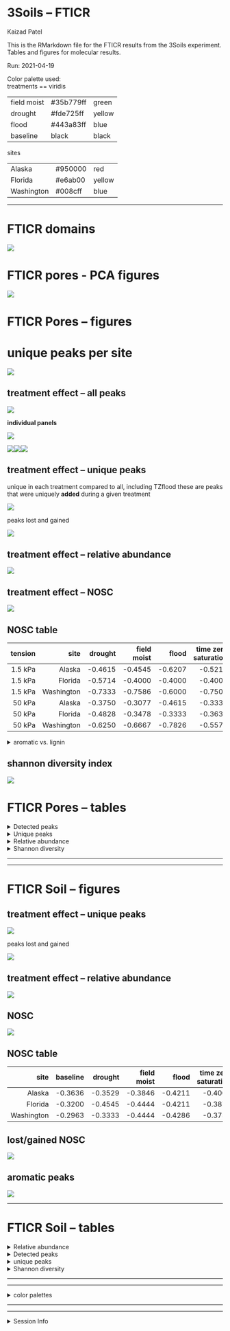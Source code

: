 3Soils – FTICR
================
Kaizad Patel

This is the RMarkdown file for the FTICR results from the 3Soils
experiment. Tables and figures for molecular results.

Run: 2021-04-19

Color palette used:  
treatments == viridis

|             |            |        |
|-------------|------------|--------|
| field moist | \#35b779ff | green  |
| drought     | \#fde725ff | yellow |
| flood       | \#443a83ff | blue   |
| baseline    | black      | black  |

sites

|            |          |        |
|------------|----------|--------|
| Alaska     | \#950000 | red    |
| Florida    | \#e6ab00 | yellow |
| Washington | \#008cff | blue   |

------------------------------------------------------------------------

# FTICR domains

![](images/markdown-fticr/vk_domains-1.png)<!-- -->

# FTICR pores - PCA figures

![](images/markdown-fticr/pores_pca-1.png)<!-- -->

# FTICR Pores – figures

# unique peaks per site

![](images/markdown-fticr/unique_site-1.png)<!-- -->

## treatment effect – all peaks

![](images/markdown-fticr/combined_treatments-1.png)<!-- -->

**individual panels**

![](images/markdown-fticr/vk_panels_tz-1.png)<!-- -->

![](images/markdown-fticr/vk_panels_sites-1.png)<!-- -->![](images/markdown-fticr/vk_panels_sites-2.png)<!-- -->![](images/markdown-fticr/vk_panels_sites-3.png)<!-- -->

## treatment effect – unique peaks

unique in each treatment compared to all, including TZflood these are
peaks that were uniquely **added** during a given treatment

![](images/markdown-fticr/vk_unique-1.png)<!-- -->

peaks lost and gained

![](images/markdown-fticr/vk_lossgain-1.png)<!-- -->

## treatment effect – relative abundance

![](images/markdown-fticr/rel_abund-1.png)<!-- -->

## treatment effect – NOSC

![](images/markdown-fticr/NOSC_c-1.png)<!-- -->

## NOSC table

| tension |       site | drought | field moist |   flood | time zero saturation |
|--------:|-----------:|--------:|------------:|--------:|---------------------:|
| 1.5 kPa |     Alaska | -0.4615 |     -0.4545 | -0.6207 |              -0.5217 |
| 1.5 kPa |    Florida | -0.5714 |     -0.4000 | -0.4000 |              -0.4000 |
| 1.5 kPa | Washington | -0.7333 |     -0.7586 | -0.6000 |              -0.7500 |
|  50 kPa |     Alaska | -0.3750 |     -0.3077 | -0.4615 |              -0.3333 |
|  50 kPa |    Florida | -0.4828 |     -0.3478 | -0.3333 |              -0.3636 |
|  50 kPa | Washington | -0.6250 |     -0.6667 | -0.7826 |              -0.5578 |

<details>
<summary>
aromatic vs. lignin
</summary>

## aromatic peaks

not doing much with aromatic peaks, because it excludes many lignins and
tannins that contain aromatic groups

![](images/markdown-fticr/unnamed-chunk-1-1.png)<!-- -->

</details>

## shannon diversity index

![](images/markdown-fticr/shannon-1.png)<!-- -->

# FTICR Pores – tables

<details>
<summary>
Detected peaks
</summary>

## peaks

    #> [1] "50 kPa"

|       site |      Class | drought | field moist | flood | time zero saturation |
|-----------:|-----------:|--------:|------------:|------:|---------------------:|
|     Alaska | AminoSugar |     201 |           5 |    17 |                   10 |
|     Alaska |       Carb |     255 |           7 |    51 |                   15 |
|     Alaska |      Lipid |     148 |          38 |   152 |                  120 |
|     Alaska |    Protein |     511 |          79 |   352 |                  180 |
|     Alaska |    UnsatHC |       2 |           8 |     1 |                    9 |
|     Alaska |      ConHC |     138 |         136 |   150 |                  247 |
|     Alaska |     Lignin |    1391 |        1001 |  1168 |                 1230 |
|     Alaska |     Tannin |     229 |          93 |   118 |                  120 |
|     Alaska |      Other |      11 |           8 |     1 |                   10 |
|     Alaska |      total |    2886 |        1375 |  2010 |                 1941 |
|    Florida | AminoSugar |      34 |          18 |    23 |                  254 |
|    Florida |       Carb |      68 |           2 |    24 |                  273 |
|    Florida |      Lipid |     132 |          54 |   103 |                  146 |
|    Florida |    Protein |     416 |         188 |   250 |                  535 |
|    Florida |    UnsatHC |       4 |           3 |     8 |                   15 |
|    Florida |      ConHC |     105 |         132 |   194 |                  144 |
|    Florida |     Lignin |    1062 |         996 |  1072 |                 1243 |
|    Florida |     Tannin |      78 |         105 |   150 |                  187 |
|    Florida |      Other |      10 |           1 |     2 |                   20 |
|    Florida |      total |    1909 |        1499 |  1826 |                 2817 |
| Washington | AminoSugar |       6 |          26 |    57 |                   34 |
| Washington |       Carb |       5 |          18 |    11 |                    2 |
| Washington |      Lipid |     133 |         176 |   228 |                  108 |
| Washington |    Protein |     245 |         250 |   490 |                  283 |
| Washington |    UnsatHC |       3 |          15 |    15 |                   16 |
| Washington |      ConHC |       3 |          13 |    15 |                   61 |
| Washington |     Lignin |     593 |         741 |   738 |                  776 |
| Washington |     Tannin |       4 |          11 |    10 |                   30 |
| Washington |      Other |       1 |           4 |     4 |                    2 |
| Washington |      total |     993 |        1254 |  1568 |                 1312 |

    #> [1] "1.5 kPa"

|       site |      Class | drought | field moist | flood | time zero saturation |
|-----------:|-----------:|--------:|------------:|------:|---------------------:|
|     Alaska | AminoSugar |     129 |          13 |    21 |                   36 |
|     Alaska |       Carb |     181 |          22 |    27 |                   15 |
|     Alaska |      Lipid |      98 |         122 |   204 |                  142 |
|     Alaska |    Protein |     395 |         270 |   431 |                  446 |
|     Alaska |    UnsatHC |       3 |          15 |    13 |                   14 |
|     Alaska |      ConHC |      53 |         142 |    95 |                  171 |
|     Alaska |     Lignin |     854 |        1034 |  1029 |                  981 |
|     Alaska |     Tannin |      98 |          92 |    62 |                   92 |
|     Alaska |      Other |      27 |           8 |    10 |                    6 |
|     Alaska |      total |    1838 |        1718 |  1892 |                 1903 |
|    Florida | AminoSugar |      25 |          20 |     2 |                  265 |
|    Florida |       Carb |      75 |           6 |    12 |                  310 |
|    Florida |      Lipid |     114 |         106 |    70 |                  122 |
|    Florida |    Protein |     324 |         248 |   143 |                  511 |
|    Florida |    UnsatHC |       4 |           8 |     6 |                   12 |
|    Florida |      ConHC |      35 |         152 |   151 |                   55 |
|    Florida |     Lignin |     778 |        1029 |   744 |                  900 |
|    Florida |     Tannin |      18 |          97 |    41 |                  138 |
|    Florida |      Other |      14 |           6 |     2 |                   29 |
|    Florida |      total |    1387 |        1672 |  1171 |                 2342 |
| Washington | AminoSugar |      20 |          53 |    16 |                   45 |
| Washington |       Carb |       3 |          23 |     8 |                    9 |
| Washington |      Lipid |     188 |         168 |   106 |                  135 |
| Washington |    Protein |     301 |         428 |   115 |                  376 |
| Washington |    UnsatHC |      11 |          11 |    19 |                   17 |
| Washington |      ConHC |      25 |          13 |    26 |                   32 |
| Washington |     Lignin |     581 |         617 |   518 |                  531 |
| Washington |     Tannin |      11 |          10 |    10 |                    9 |
| Washington |      Other |       3 |           5 |    NA |                    3 |
| Washington |      total |    1143 |        1328 |   818 |                 1157 |

</details>
<details>
<summary>
Unique peaks
</summary>

## unique peaks

    #> [1] "50 kPa"

|       site |      Class | drought | field moist | flood |
|-----------:|-----------:|--------:|------------:|------:|
|     Alaska | AminoSugar |     185 |          NA |     2 |
|     Alaska |       Carb |     202 |           1 |    NA |
|     Alaska |      Lipid |      20 |           1 |    20 |
|     Alaska |    Protein |     182 |          NA |    21 |
|     Alaska |    UnsatHC |      NA |           2 |    NA |
|     Alaska |      ConHC |       5 |           4 |     4 |
|     Alaska |     Lignin |     214 |           9 |    23 |
|     Alaska |     Tannin |      99 |          NA |     5 |
|     Alaska |      Other |       7 |          NA |    NA |
|    Florida | AminoSugar |       4 |           2 |     2 |
|    Florida |       Carb |       6 |          NA |    NA |
|    Florida |      Lipid |      20 |          NA |    10 |
|    Florida |    Protein |      68 |           7 |     4 |
|    Florida |    UnsatHC |      NA |          NA |     2 |
|    Florida |      ConHC |       6 |           5 |    57 |
|    Florida |     Lignin |      26 |          13 |    34 |
|    Florida |     Tannin |       1 |           2 |    32 |
|    Florida |      Other |       4 |          NA |    NA |
| Washington | AminoSugar |      NA |          10 |    19 |
| Washington |       Carb |       2 |           9 |     1 |
| Washington |      Lipid |      28 |          11 |    57 |
| Washington |    Protein |       9 |          12 |   116 |
| Washington |    UnsatHC |      NA |           1 |     2 |
| Washington |      ConHC |      NA |          NA |     3 |
| Washington |     Lignin |       2 |          14 |    64 |
| Washington |     Tannin |      NA |          NA |     3 |
| Washington |      Other |      NA |           2 |     2 |

    #> [1] "1.5 kPa"

|       site |      Class | drought | field moist | flood |
|-----------:|-----------:|--------:|------------:|------:|
|     Alaska | AminoSugar |     108 |          NA |     2 |
|     Alaska |       Carb |     160 |           4 |     3 |
|     Alaska |      Lipid |       8 |           5 |    65 |
|     Alaska |    Protein |      71 |           4 |    42 |
|     Alaska |    UnsatHC |      NA |           7 |     3 |
|     Alaska |      ConHC |       5 |           3 |     3 |
|     Alaska |     Lignin |      67 |          42 |    74 |
|     Alaska |     Tannin |      15 |           5 |    NA |
|     Alaska |      Other |      17 |          NA |    NA |
|    Florida | AminoSugar |       7 |           6 |    NA |
|    Florida |       Carb |       5 |          NA |    NA |
|    Florida |      Lipid |      23 |          11 |     3 |
|    Florida |    Protein |      37 |           9 |    NA |
|    Florida |    UnsatHC |      NA |           4 |     2 |
|    Florida |      ConHC |       4 |          29 |    26 |
|    Florida |     Lignin |      21 |         122 |     2 |
|    Florida |     Tannin |       1 |          34 |    NA |
|    Florida |      Other |       6 |           4 |    NA |
| Washington | AminoSugar |      NA |          11 |     3 |
| Washington |       Carb |      NA |          15 |     1 |
| Washington |      Lipid |      51 |          16 |     3 |
| Washington |    Protein |      20 |          70 |     8 |
| Washington |    UnsatHC |      NA |          NA |     4 |
| Washington |      ConHC |       7 |          10 |     8 |
| Washington |     Lignin |      49 |          82 |    18 |
| Washington |     Tannin |       4 |           5 |     1 |
| Washington |      Other |       1 |           4 |    NA |

</details>
<details>
<summary>
Relative abundance
</summary>

## relative abundance

    #> [1] "50 kPa"

|       site |      Class |         drought |     field moist |           flood | time zero saturation |
|-----------:|-----------:|----------------:|----------------:|----------------:|---------------------:|
|     Alaska | AminoSugar |   5.8 ± 0.74 \* |        0.36 ± 0 |     0.77 ± 0.08 |          0.47 ± 0.06 |
|     Alaska |       Carb |  7.97 ± 0.58 \* |        0.51 ± 0 |     1.99 ± 0.65 |          0.51 ± 0.17 |
|     Alaska |      Lipid |     5.33 ± 0.33 |     2.76 ± 0 \* |  7.37 ± 0.26 \* |          5.53 ± 0.51 |
|     Alaska |    Protein | 18.01 ± 0.67 \* |     5.75 ± 0 \* | 17.37 ± 0.31 \* |          8.73 ± 0.69 |
|     Alaska |    UnsatHC |  0.06 ± 0.01 \* |     0.58 ± 0 \* |     0.05 ± 0 \* |          0.38 ± 0.07 |
|     Alaska |      ConHC |  4.62 ± 0.38 \* |        9.89 ± 0 |  7.26 ± 0.46 \* |         11.07 ± 1.54 |
|     Alaska |     Lignin | 50.28 ± 0.82 \* |     72.8 ± 0 \* | 59.32 ± 0.71 \* |         66.41 ± 1.05 |
|     Alaska |     Tannin |     7.56 ± 0.56 |        6.76 ± 0 |     5.84 ± 0.04 |          6.56 ± 0.26 |
|     Alaska |      Other |     0.37 ± 0.02 |        0.58 ± 0 |        0.05 ± 0 |          0.42 ± 0.12 |
|    Florida | AminoSugar |  1.62 ± 0.16 \* |      1.2 ± 0 \* |  1.09 ± 0.14 \* |          8.52 ± 0.81 |
|    Florida |       Carb |   3.4 ± 0.23 \* |     0.13 ± 0 \* |  1.26 ± 0.18 \* |          9.37 ± 0.71 |
|    Florida |      Lipid |     6.72 ± 0.19 |         3.6 ± 0 |     4.98 ± 0.68 |           4.95 ± 0.6 |
|    Florida |    Protein |    21.71 ± 0.48 |    12.54 ± 0 \* | 13.29 ± 1.35 \* |         18.81 ± 0.33 |
|    Florida |    UnsatHC |  0.19 ± 0.02 \* |      0.2 ± 0 \* |     0.38 ± 0.07 |          0.51 ± 0.03 |
|    Florida |      ConHC |     5.07 ± 0.56 |     8.81 ± 0 \* | 10.45 ± 0.72 \* |          4.87 ± 0.31 |
|    Florida |     Lignin | 56.83 ± 0.32 \* |    66.44 ± 0 \* | 60.45 ± 1.67 \* |         45.65 ± 1.16 |
|    Florida |     Tannin |     3.95 ± 0.14 |           7 ± 0 |         8 ± 1.2 |          6.58 ± 0.05 |
|    Florida |      Other |     0.51 ± 0.02 |        0.07 ± 0 |     0.12 ± 0.01 |          0.73 ± 0.03 |
| Washington | AminoSugar |   0.5 ± 0.11 \* |     2.09 ± 0.11 |   3.4 ± 0.12 \* |          2.13 ± 0.57 |
| Washington |       Carb |     0.51 ± 0 \* |  1.11 ± 0.14 \* |  0.61 ± 0.03 \* |          0.14 ± 0.03 |
| Washington |      Lipid |    11.51 ± 1.93 | 13.35 ± 0.52 \* | 14.41 ± 0.54 \* |          8.19 ± 1.01 |
| Washington |    Protein |    21.26 ± 3.68 |    18.53 ± 1.62 |  31.9 ± 0.27 \* |         20.61 ± 2.69 |
| Washington |    UnsatHC |  0.25 ± 0.03 \* |     1.21 ± 0.06 |     0.91 ± 0.08 |           1.1 ± 0.23 |
| Washington |      ConHC |  0.32 ± 0.01 \* |  0.93 ± 0.06 \* |  0.96 ± 0.03 \* |          3.95 ± 1.08 |
| Washington |     Lignin |    65.32 ± 5.84 |     61.8 ± 1.77 |  47.02 ± 0.7 \* |         61.77 ± 3.38 |
| Washington |     Tannin |  0.37 ± 0.03 \* |  0.72 ± 0.14 \* |   0.56 ± 0.1 \* |           1.99 ± 0.4 |
| Washington |      Other |     0.13 ± 0.02 |     0.25 ± 0.04 |     0.22 ± 0.05 |          0.16 ± 0.02 |

total = 100%

    #> [1] "1.5 kPa"

|       site |      Class |         drought |     field moist |           flood | time zero saturation |
|-----------:|-----------:|----------------:|----------------:|----------------:|---------------------:|
|     Alaska | AminoSugar |  6.03 ± 0.61 \* |     0.65 ± 0.06 |     0.94 ± 0.13 |          1.72 ± 0.17 |
|     Alaska |       Carb |   9.1 ± 0.74 \* |     0.84 ± 0.28 |     1.18 ± 0.17 |           0.7 ± 0.09 |
|     Alaska |      Lipid |  5.37 ± 0.19 \* |     7.27 ± 0.43 | 10.88 ± 0.46 \* |          7.73 ± 0.59 |
|     Alaska |    Protein |     22.43 ± 1.1 |    17.16 ± 1.35 |    23.04 ± 0.78 |         22.04 ± 2.32 |
|     Alaska |    UnsatHC |  0.14 ± 0.03 \* |     0.67 ± 0.11 |     0.64 ± 0.02 |          0.62 ± 0.07 |
|     Alaska |      ConHC |   2.59 ± 0.4 \* |     7.63 ± 0.58 |     4.32 ± 0.86 |          6.64 ± 1.87 |
|     Alaska |     Lignin | 48.02 ± 0.81 \* | 60.41 ± 0.94 \* |    55.51 ± 0.12 |         55.57 ± 1.94 |
|     Alaska |     Tannin |      5.04 ± 0.5 |     5.07 ± 0.24 |  3.08 ± 0.33 \* |          4.77 ± 0.31 |
|     Alaska |      Other |      1.3 ± 0.08 |     0.38 ± 0.09 |     0.41 ± 0.08 |          0.27 ± 0.07 |
|    Florida | AminoSugar |  1.55 ± 0.16 \* |   1.07 ± 0.2 \* |  0.16 ± 0.02 \* |          8.94 ± 1.55 |
|    Florida |       Carb |  5.48 ± 0.43 \* |  0.34 ± 0.03 \* |   0.86 ± 0.3 \* |         10.87 ± 2.15 |
|    Florida |      Lipid |     8.11 ± 0.64 |     6.16 ± 0.21 |     6.33 ± 0.86 |          7.45 ± 2.43 |
|    Florida |    Protein |    24.08 ± 0.89 | 14.32 ± 1.25 \* |  12.03 ± 1.3 \* |         26.79 ± 4.57 |
|    Florida |    UnsatHC |  0.27 ± 0.04 \* |     0.41 ± 0.09 |     0.53 ± 0.08 |          0.59 ± 0.09 |
|    Florida |      ConHC |     1.94 ± 0.37 |  7.93 ± 1.55 \* | 12.15 ± 1.42 \* |           1.9 ± 0.33 |
|    Florida |     Lignin | 56.59 ± 1.27 \* | 63.53 ± 1.02 \* |  64.52 ± 1.7 \* |         38.04 ± 2.26 |
|    Florida |     Tannin |  0.99 ± 0.16 \* |     5.93 ± 0.17 |     3.24 ± 0.28 |          4.41 ± 1.19 |
|    Florida |      Other |     0.97 ± 0.03 |     0.32 ± 0.04 |     0.17 ± 0.04 |           1.01 ± 0.2 |
| Washington | AminoSugar |  1.31 ± 0.36 \* |     3.68 ± 0.46 |  1.87 ± 0.17 \* |          3.73 ± 0.16 |
| Washington |       Carb |     0.25 ± 0.04 |  1.69 ± 0.44 \* |     0.89 ± 0.08 |           0.7 ± 0.04 |
| Washington |      Lipid | 16.86 ± 0.61 \* |    12.43 ± 0.25 |    12.89 ± 0.29 |         11.64 ± 0.14 |
| Washington |    Protein |  21.9 ± 3.95 \* |    30.01 ± 3.06 | 13.45 ± 0.64 \* |         33.57 ± 0.94 |
| Washington |    UnsatHC |     1.11 ± 0.21 |   0.9 ± 0.15 \* |  2.21 ± 0.07 \* |          1.47 ± 0.02 |
| Washington |      ConHC |     1.77 ± 0.58 |     0.91 ± 0.13 |     2.68 ± 0.67 |          2.56 ± 0.38 |
| Washington |     Lignin |     55.8 ± 4.48 |    49.36 ± 2.11 | 64.99 ± 0.75 \* |         45.26 ± 1.34 |
| Washington |     Tannin |     1.18 ± 0.21 |     0.69 ± 0.17 |     1.02 ± 0.13 |           0.8 ± 0.09 |
| Washington |      Other |     0.34 ± 0.14 |     0.34 ± 0.07 |              NA |          0.27 ± 0.04 |

total = 100%

</details>
<details>
<summary>
Shannon diversity
</summary>

## Shannon diversity

| treatment            | 1.5 kPa Alaska | 1.5 kPa Florida | 1.5 kPa Washington | 50 kPa Alaska  | 50 kPa Florida | 50 kPa Washington |
|:---------------------|:---------------|:----------------|:-------------------|:---------------|:---------------|:------------------|
| drought              | 1.53 ± 0.01 \* | 1.27 ± 0.02 \*  | 1.17 ± 0.07 \*     | 1.53 ± 0.02 \* | 1.33 ± 0.01 \* | 0.94 ± 0.1        |
| field moist          | 1.26 ± 0.02    | 1.21 ± 0.03 \*  | 1.28 ± 0.02        | 1.01 ± 0 \*    | 1.13 ± 0 \*    | 1.15 ± 0.02       |
| flood                | 1.29 ± 0.02    | 1.16 ± 0.04 \*  | 1.15 ± 0.03 \*     | 1.28 ± 0.03 \* | 1.28 ± 0.04 \* | 1.27 ± 0.01       |
| time zero saturation | 1.31 ± 0.04    | 1.6 ± 0.06      | 1.34 ± 0.01        | 1.15 ± 0.03    | 1.64 ± 0.02    | 1.15 ± 0.07       |

</details>

------------------------------------------------------------------------

------------------------------------------------------------------------

# FTICR Soil – figures

## treatment effect – unique peaks

![](images/markdown-fticr/soil_vk_unique-1.png)<!-- -->

peaks lost and gained

![](images/markdown-fticr/vk_soil_lossgain-1.png)<!-- -->

## treatment effect – relative abundance

![](images/markdown-fticr/soiL_rel_abund-1.png)<!-- -->

## NOSC

![](images/markdown-fticr/soil_NOSC_c-1.png)<!-- -->

## NOSC table

|       site | baseline | drought | field moist |   flood | time zero saturation |
|-----------:|---------:|--------:|------------:|--------:|---------------------:|
|     Alaska |  -0.3636 | -0.3529 |     -0.3846 | -0.4211 |              -0.4000 |
|    Florida |  -0.3200 | -0.4545 |     -0.4444 | -0.4211 |              -0.3871 |
| Washington |  -0.2963 | -0.3333 |     -0.4444 | -0.4286 |              -0.3750 |

## lost/gained NOSC

![](images/markdown-fticr/nosc_soil_lossgain-1.png)<!-- -->

## aromatic peaks

![](images/markdown-fticr/soil_aromatic-1.png)<!-- -->

------------------------------------------------------------------------

# FTICR Soil – tables

<details>
<summary>
Relative abundance
</summary>

## relative abundance

|       site |      Class |     baseline |         drought |     field moist |           flood | time zero saturation |
|-----------:|-----------:|-------------:|----------------:|----------------:|----------------:|---------------------:|
|     Alaska | AminoSugar |  5.46 ± 0.16 |  4.06 ± 0.11 \* |   4.63 ± 0.1 \* |     5.66 ± 0.11 |          5.53 ± 0.15 |
|     Alaska |       Carb |  6.16 ± 0.16 |  4.57 ± 0.06 \* |   5.53 ± 0.1 \* |  6.64 ± 0.12 \* |          6.72 ± 0.12 |
|     Alaska |      Lipid |   9.3 ± 0.34 |      9.8 ± 0.17 | 11.16 ± 0.23 \* |  12.22 ± 0.2 \* |         11.43 ± 0.28 |
|     Alaska |    Protein | 14.68 ± 0.24 | 13.48 ± 0.19 \* |       14 ± 0.13 | 15.67 ± 0.17 \* |          15.44 ± 0.3 |
|     Alaska |    UnsatHC |   4.1 ± 0.27 |   5.4 ± 0.17 \* |   5.2 ± 0.08 \* |  4.89 ± 0.07 \* |          4.82 ± 0.04 |
|     Alaska |      ConHC | 14.62 ± 0.43 | 16.89 ± 0.38 \* |     15.51 ± 0.1 | 12.99 ± 0.23 \* |          13.8 ± 0.26 |
|     Alaska |     Lignin | 34.91 ± 0.48 |    35.65 ± 0.18 |    34.32 ± 0.32 | 32.26 ± 0.23 \* |         32.77 ± 0.32 |
|     Alaska |     Tannin |  6.91 ± 0.29 |  6.24 ± 0.08 \* |  5.69 ± 0.08 \* |  5.86 ± 0.12 \* |           5.84 ± 0.1 |
|     Alaska |    Unnamed |  3.84 ± 0.11 |     3.91 ± 0.05 |     3.96 ± 0.02 |     3.81 ± 0.07 |           3.65 ± 0.1 |
|    Florida | AminoSugar |  7.31 ± 0.12 |   4.1 ± 0.07 \* |   4.7 ± 0.05 \* |  4.08 ± 0.09 \* |          5.21 ± 0.15 |
|    Florida |       Carb |  9.92 ± 0.05 |  4.64 ± 0.07 \* |  6.07 ± 0.08 \* |  5.51 ± 0.12 \* |          6.92 ± 0.12 |
|    Florida |      Lipid |  9.31 ± 0.08 | 13.72 ± 0.22 \* | 13.65 ± 0.09 \* |  13.85 ± 0.3 \* |         12.05 ± 0.47 |
|    Florida |    Protein | 14.49 ± 0.11 | 16.29 ± 0.19 \* | 16.48 ± 0.14 \* | 13.77 ± 0.16 \* |         14.04 ± 0.06 |
|    Florida |    UnsatHC |  4.19 ± 0.03 |  5.58 ± 0.05 \* |  4.75 ± 0.05 \* |  6.23 ± 0.07 \* |          5.47 ± 0.16 |
|    Florida |      ConHC | 12.17 ± 0.22 | 16.38 ± 0.09 \* | 15.19 ± 0.23 \* |  16.71 ± 0.3 \* |         15.82 ± 0.12 |
|    Florida |     Lignin | 31.74 ± 0.17 |    31.48 ± 0.19 |    31.57 ± 0.19 |    31.03 ± 0.25 |         31.49 ± 0.32 |
|    Florida |     Tannin |  7.03 ± 0.05 |  4.07 ± 0.09 \* |  4.15 ± 0.11 \* |   4.91 ± 0.1 \* |          5.11 ± 0.15 |
|    Florida |    Unnamed |  3.84 ± 0.04 |     3.74 ± 0.07 |   3.44 ± 0.1 \* |     3.91 ± 0.07 |          3.89 ± 0.04 |
| Washington | AminoSugar |  3.41 ± 0.13 |  4.64 ± 0.08 \* |  5.26 ± 0.22 \* |  5.13 ± 0.11 \* |          4.18 ± 0.06 |
| Washington |       Carb |  5.33 ± 0.03 |     5.48 ± 0.11 |  6.56 ± 0.45 \* |  6.63 ± 0.38 \* |          4.94 ± 0.19 |
| Washington |      Lipid | 12.02 ± 0.23 | 10.06 ± 0.26 \* |    12.78 ± 0.21 |    12.45 ± 0.15 |         12.79 ± 0.17 |
| Washington |    Protein | 12.17 ± 0.47 |    14 ± 0.39 \* | 14.93 ± 0.48 \* | 15.35 ± 0.19 \* |          14.15 ± 0.2 |
| Washington |    UnsatHC |  5.76 ± 0.13 |     5.37 ± 0.13 |  6.32 ± 0.13 \* |      6.16 ± 0.1 |          6.61 ± 0.11 |
| Washington |      ConHC | 20.77 ± 0.76 | 17.19 ± 0.19 \* | 12.84 ± 0.89 \* |  13.3 ± 0.48 \* |          17.08 ± 0.3 |
| Washington |     Lignin | 31.98 ± 0.26 |  33.9 ± 0.42 \* | 33.08 ± 0.16 \* |    32.68 ± 0.22 |         30.76 ± 0.31 |
| Washington |     Tannin |  5.24 ± 0.13 |     5.28 ± 0.12 |   4.7 ± 0.06 \* |  4.74 ± 0.08 \* |           5.1 ± 0.04 |
| Washington |    Unnamed |  3.32 ± 0.06 |  4.09 ± 0.05 \* |     3.53 ± 0.08 |     3.56 ± 0.16 |          4.38 ± 0.15 |

</details>
<details>
<summary>
Detected peaks
</summary>

## peaks

|       site |      Class | baseline | drought | field moist | flood | time zero saturation |
|-----------:|-----------:|---------:|--------:|------------:|------:|---------------------:|
|     Alaska | AminoSugar |      495 |     431 |         523 |   587 |                  540 |
|     Alaska |       Carb |      554 |     472 |         603 |   675 |                  655 |
|     Alaska |      Lipid |      914 |    1056 |        1304 |  1353 |                 1226 |
|     Alaska |    Protein |     1313 |    1366 |        1528 |  1627 |                 1527 |
|     Alaska |    UnsatHC |      427 |     608 |         618 |   577 |                  544 |
|     Alaska |      ConHC |     1358 |    1684 |        1711 |  1379 |                 1376 |
|     Alaska |     Lignin |     3032 |    3414 |        3596 |  3237 |                 3156 |
|     Alaska |     Tannin |      587 |     603 |         598 |   585 |                  563 |
|     Alaska |    Unnamed |      385 |     428 |         463 |   436 |                  391 |
|     Alaska |      total |     9065 |   10062 |       10944 | 10456 |                 9978 |
|    Florida | AminoSugar |      742 |     435 |         291 |   448 |                  615 |
|    Florida |       Carb |      994 |     476 |         369 |   589 |                  774 |
|    Florida |      Lipid |      990 |    1462 |         841 |  1555 |                 1447 |
|    Florida |    Protein |     1480 |    1653 |         982 |  1458 |                 1615 |
|    Florida |    UnsatHC |      461 |     632 |         308 |   716 |                  683 |
|    Florida |      ConHC |     1272 |    1649 |         923 |  1787 |                 1839 |
|    Florida |     Lignin |     3215 |    3088 |        1868 |  3191 |                 3551 |
|    Florida |     Tannin |      706 |     425 |         259 |   523 |                  596 |
|    Florida |    Unnamed |      406 |     415 |         223 |   454 |                  486 |
|    Florida |      total |    10266 |   10235 |        6064 | 10721 |                11606 |
| Washington | AminoSugar |      247 |     552 |         625 |   607 |                  427 |
| Washington |       Carb |      373 |     631 |         776 |   755 |                  495 |
| Washington |      Lipid |      835 |    1220 |        1546 |  1505 |                 1316 |
| Washington |    Protein |      836 |    1618 |        1725 |  1782 |                 1406 |
| Washington |    UnsatHC |      410 |     651 |         767 |   770 |                  687 |
| Washington |      ConHC |     1368 |    2000 |        1503 |  1621 |                 1737 |
| Washington |     Lignin |     2111 |    3758 |        3702 |  3651 |                 2951 |
| Washington |     Tannin |      362 |     607 |         536 |   547 |                  510 |
| Washington |    Unnamed |      252 |     504 |         448 |   461 |                  481 |
| Washington |      total |     6794 |   11541 |       11628 | 11699 |                10010 |

</details>
<details>
<summary>
unique peaks
</summary>

## unique peaks

|       site |      Class | drought | field moist | flood |
|-----------:|-----------:|--------:|------------:|------:|
|     Alaska | AminoSugar |     153 |         161 |   166 |
|     Alaska |       Carb |     150 |         190 |   209 |
|     Alaska |      Lipid |     513 |         659 |   674 |
|     Alaska |    Protein |     469 |         484 |   552 |
|     Alaska |    UnsatHC |     289 |         284 |   298 |
|     Alaska |      ConHC |     634 |         650 |   440 |
|     Alaska |     Lignin |     965 |        1012 |   844 |
|     Alaska |     Tannin |     157 |         147 |   149 |
|     Alaska |    Unnamed |     202 |         221 |   210 |
|    Florida | AminoSugar |     147 |          72 |   140 |
|    Florida |       Carb |     125 |          71 |   184 |
|    Florida |      Lipid |     734 |         271 |   832 |
|    Florida |    Protein |     627 |         194 |   515 |
|    Florida |    UnsatHC |     329 |         123 |   386 |
|    Florida |      ConHC |     620 |         236 |   735 |
|    Florida |     Lignin |     962 |         323 |  1043 |
|    Florida |     Tannin |     151 |          58 |   189 |
|    Florida |    Unnamed |     222 |          84 |   251 |
| Washington | AminoSugar |     196 |         171 |   172 |
| Washington |       Carb |     211 |         184 |   168 |
| Washington |      Lipid |     541 |         690 |   647 |
| Washington |    Protein |     517 |         522 |   521 |
| Washington |    UnsatHC |     257 |         319 |   332 |
| Washington |      ConHC |     851 |         511 |   632 |
| Washington |     Lignin |    1110 |         966 |   964 |
| Washington |     Tannin |     246 |         147 |   175 |
| Washington |    Unnamed |     253 |         211 |   221 |

</details>
<details>
<summary>
Shannon diversity
</summary>

## Shannon diversity

| treatment            | Alaska      | Florida     | Washington  |
|:---------------------|:------------|:------------|:------------|
| baseline             | 1.92 ± 0.01 | 1.99 ± 0    | 1.9 ± 0.01  |
| drought              | 1.89 ± 0 \* | 1.91 ± 0 \* | 1.92 ± 0    |
| field moist          | 1.92 ± 0.01 | 1.93 ± 0 \* | 1.94 ± 0 \* |
| flood                | 1.96 ± 0 \* | 1.95 ± 0 \* | 1.95 ± 0 \* |
| time zero saturation | 1.95 ± 0    | 1.96 ± 0    | 1.95 ± 0    |

</details>

------------------------------------------------------------------------

------------------------------------------------------------------------

<details>
<summary>
color palettes
</summary>

# testing color palettes

![](images/markdown-fticr/palettes-1.png)<!-- -->![](images/markdown-fticr/palettes-2.png)<!-- -->![](images/markdown-fticr/palettes-3.png)<!-- -->![](images/markdown-fticr/palettes-4.png)<!-- -->![](images/markdown-fticr/palettes-5.png)<!-- -->

</details>

------------------------------------------------------------------------

------------------------------------------------------------------------

<details>
<summary>
Session Info
</summary>

Date run: 2021-04-19

    #> R version 4.0.2 (2020-06-22)
    #> Platform: x86_64-apple-darwin17.0 (64-bit)
    #> Running under: macOS Catalina 10.15.7
    #> 
    #> Matrix products: default
    #> BLAS:   /Library/Frameworks/R.framework/Versions/4.0/Resources/lib/libRblas.dylib
    #> LAPACK: /Library/Frameworks/R.framework/Versions/4.0/Resources/lib/libRlapack.dylib
    #> 
    #> locale:
    #> [1] en_US.UTF-8/en_US.UTF-8/en_US.UTF-8/C/en_US.UTF-8/en_US.UTF-8
    #> 
    #> attached base packages:
    #> [1] stats     graphics  grDevices utils     datasets  methods   base     
    #> 
    #> other attached packages:
    #>  [1] ggbiplot_0.55     patchwork_1.1.1   viridis_0.5.1     viridisLite_0.3.0
    #>  [5] DescTools_0.99.40 multcomp_1.4-16   TH.data_1.0-10    MASS_7.3-53      
    #>  [9] survival_3.2-7    mvtnorm_1.1-1     agricolae_1.3-3   car_3.0-10       
    #> [13] carData_3.0-4     nlme_3.1-152      stringi_1.5.3     ggExtra_0.9      
    #> [17] reshape2_1.4.4    qwraps2_0.5.0     cowplot_1.1.1     data.table_1.13.6
    #> [21] Rmisc_1.5         plyr_1.8.6        lattice_0.20-41   forcats_0.5.1    
    #> [25] dplyr_1.0.4       purrr_0.3.4       tibble_3.0.6      tidyverse_1.3.0  
    #> [29] tidyr_1.1.2       luzlogr_0.2.0     stringr_1.4.0     lubridate_1.7.9.2
    #> [33] readr_1.4.0       ggplot2_3.3.3     readxl_1.3.1     
    #> 
    #> loaded via a namespace (and not attached):
    #>  [1] colorspace_2.0-0   class_7.3-18       ellipsis_0.3.1     rio_0.5.16        
    #>  [5] fs_1.5.0           gld_2.6.2          rstudioapi_0.13    farver_2.0.3      
    #>  [9] fansi_0.4.2        xml2_1.3.2         codetools_0.2-18   splines_4.0.2     
    #> [13] rootSolve_1.8.2.1  knitr_1.31         jsonlite_1.7.2     broom_0.7.4       
    #> [17] cluster_2.1.0      dbplyr_2.0.0       shiny_1.6.0        compiler_4.0.2    
    #> [21] httr_1.4.2         backports_1.2.1    assertthat_0.2.1   Matrix_1.3-2      
    #> [25] fastmap_1.1.0      cli_2.2.0          later_1.1.0.1      htmltools_0.5.1.1 
    #> [29] tools_4.0.2        gtable_0.3.0       glue_1.4.2         lmom_2.8          
    #> [33] Rcpp_1.0.6         cellranger_1.1.0   vctrs_0.3.6        xfun_0.20         
    #> [37] openxlsx_4.2.3     rvest_0.3.6        mime_0.9           miniUI_0.1.1.1    
    #> [41] lifecycle_0.2.0    zoo_1.8-8          scales_1.1.1       hms_1.0.0         
    #> [45] promises_1.1.1     sandwich_3.0-0     expm_0.999-6       RColorBrewer_1.1-2
    #> [49] Exact_2.1          yaml_2.2.1         curl_4.3           gridExtra_2.3     
    #> [53] labelled_2.7.0     highr_0.8          klaR_0.6-15        AlgDesign_1.2.0   
    #> [57] e1071_1.7-4        boot_1.3-26        zip_2.1.1          rlang_0.4.10      
    #> [61] pkgconfig_2.0.3    evaluate_0.14      labeling_0.4.2     tidyselect_1.1.0  
    #> [65] magrittr_2.0.1     R6_2.5.0           generics_0.1.0     combinat_0.0-8    
    #> [69] DBI_1.1.1          pillar_1.4.7       haven_2.3.1        foreign_0.8-81    
    #> [73] withr_2.4.1        abind_1.4-5        modelr_0.1.8       crayon_1.4.0      
    #> [77] questionr_0.7.4    rmarkdown_2.6.6    grid_4.0.2         reprex_1.0.0      
    #> [81] digest_0.6.27      xtable_1.8-4       httpuv_1.5.5       munsell_0.5.0

</details>
